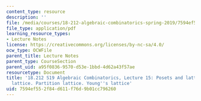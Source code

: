```yaml
---
content_type: resource
description: ''
file: /media/courses/18-212-algebraic-combinatorics-spring-2019/7594ef552f84d611f76d9b01cc796260_MIT18_212S19_lec15.pdf
file_type: application/pdf
learning_resource_types:
- Lecture Notes
license: https://creativecommons.org/licenses/by-nc-sa/4.0/
ocw_type: OCWFile
parent_title: Lecture Notes
parent_type: CourseSection
parent_uid: a95f0836-9570-d53e-1bbd-4d62a43f57ae
resourcetype: Document
title: '18.212 S19 Algebraic Combinatorics, Lecture 15: Posets and lattices. Boolean
  lattice. Partition lattice. Young''s lattice'
uid: 7594ef55-2f84-d611-f76d-9b01cc796260
---
```

